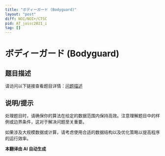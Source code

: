 ```yaml
---
title: "ボディーガード (Bodyguard)"
layout: "post"
diff: NOI/NOI+/CTSC
pid: AT_joisc2021_i
tag: []
---
```


# ボディーガード (Bodyguard)

## 题目描述

请访问以下链接查看题目详情：[问题描述](https://atcoder.jp/contests/joisc2021/tasks/joisc2021_i)

## 说明/提示

处理题目时，请确保你的算法在给定的数据范围内保持高效。注意理解题目中的样例或边界条件，这对于解决问题至关重要。

如果涉及大规模数据或计算，请考虑使用合适的数据结构以及优化策略以提高程序的运行效率。

 **本翻译由 AI 自动生成**

